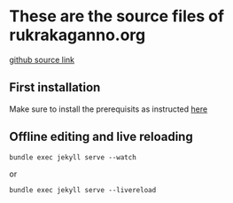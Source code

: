 # These are the source files of rukrakaganno.org

[github source link](https://github.com/Sathimantha/rukrakaganno.org)


## First installation

Make sure to install the prerequisits as instructed [here](https://jekyllrb.com/docs/)


## Offline editing and live reloading

```
bundle exec jekyll serve --watch
```

or 
```
bundle exec jekyll serve --livereload
```
